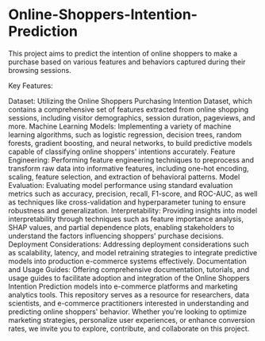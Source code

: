# Online-Shoppers-Intention-Prediction
This project aims to predict the intention of online shoppers to make a purchase based on various features and behaviors captured during their browsing sessions.

Key Features:

Dataset: Utilizing the Online Shoppers Purchasing Intention Dataset, which contains a comprehensive set of features extracted from online shopping sessions, including visitor demographics, session duration, pageviews, and more.
Machine Learning Models: Implementing a variety of machine learning algorithms, such as logistic regression, decision trees, random forests, gradient boosting, and neural networks, to build predictive models capable of classifying online shoppers' intentions accurately.
Feature Engineering: Performing feature engineering techniques to preprocess and transform raw data into informative features, including one-hot encoding, scaling, feature selection, and extraction of behavioral patterns.
Model Evaluation: Evaluating model performance using standard evaluation metrics such as accuracy, precision, recall, F1-score, and ROC-AUC, as well as techniques like cross-validation and hyperparameter tuning to ensure robustness and generalization.
Interpretability: Providing insights into model interpretability through techniques such as feature importance analysis, SHAP values, and partial dependence plots, enabling stakeholders to understand the factors influencing shoppers' purchase decisions.
Deployment Considerations: Addressing deployment considerations such as scalability, latency, and model retraining strategies to integrate predictive models into production e-commerce systems effectively.
Documentation and Usage Guides: Offering comprehensive documentation, tutorials, and usage guides to facilitate adoption and integration of the Online Shoppers Intention Prediction models into e-commerce platforms and marketing analytics tools.
This repository serves as a resource for researchers, data scientists, and e-commerce practitioners interested in understanding and predicting online shoppers' behavior. Whether you're looking to optimize marketing strategies, personalize user experiences, or enhance conversion rates, we invite you to explore, contribute, and collaborate on this project.
